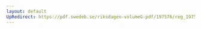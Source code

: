 ```yaml
---
layout: default
UpRedirect: https://pdf.swedeb.se/riksdagen-volumeG-pdf/197576/reg_197576__reg_03/reg_197576__reg_03_0034.pdf
---
```

